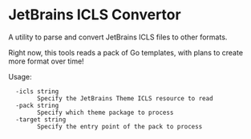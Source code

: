 # JetBrains ICLS Convertor

A utility to parse and convert JetBrains ICLS files to other formats.

Right now, this tools reads a pack of Go templates, with plans to create more format over time!

Usage:
```
  -icls string
        Specify the JetBrains Theme ICLS resource to read
  -pack string
        Specify which theme package to process
  -target string
        Specify the entry point of the pack to process
```
